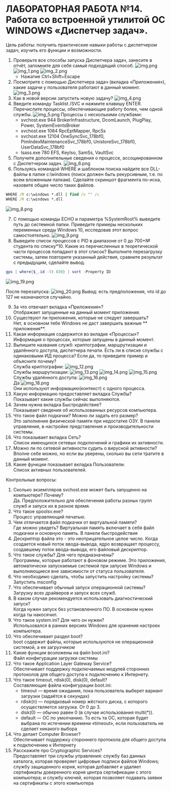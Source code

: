 # ЛАБОРАТОРНАЯ РАБОТА №14. Работа со встроенной утилитой ОС WINDOWS «Диспетчер задач».

Цель работы: получить практические навыки работы с диспетчером задач, изучить его функции и возможности.

1. Проверьте все способы запуска Диспетчера задач, занесите в отчёт, запомните для себя самый подходящий способ.
   ![img.png](img.jpg)
   ![img_1.png](img_1.png)
   ![img_2.png](img_2.png)
    - Нажатие Ctrl+Shift+Escape
2. Посмотрите с помощью Диспетчера задач (вкладка «Приложения»), какие задачи у пользователя работают в данный момент.
   ![img_3.png](img_3.png)
3. Как в новой версии запустить новую задачу?
   ![img_4.png](img_4.png)
4. Введите команду Tasklist /SVC и нажмите клавишу ENTER. Перечислите процессы, обеспечивающие работу более, чем одной
   службы.
   ![img_5.png](img_5.png)
   Процессы с несколькими службами:
    - svchost.exe 944 BrokerInfrastructure, DcomLaunch, PlugPlay, Power, SystemEventsBroker
    - svchost.exe 1084 RpcEptMapper, RpcSs
    - svchost.exe 12104 OneSyncSvc_178bf0, PimIndexMaintenanceSvc_178bf0, UnistoreSvc_178bf0, UserDataSvc_178bf0
    - lsass.exe 780 EFS, KeyIso, SamSs, VaultSvc
5. Получите дополнительные сведения о процессе, ассоциированном с Диспетчером задач.
   ![img_6.png](img_6.png)
6. Пользуясь командой WHERE и шаблоном поиска найдите все DLL-файлы в папке c:\windows (поиск должен быть рекурсивным,
   т.е. по всем вложенным папкам). Сделайте скриншот фрагмента по-иска, назовите общее число таких файлов.

```cmd
WHERE /R c:\windows *.dll | find /v "" /c
WHERE /R c:\windows *.dll
```

![img_8.png](img_8.png)

7. С помощью команды ECHO и параметра %SystemRoot% выведите путь до системной папки. Приведите примеры нескольких
   переменных среды Windows 10, исследовав этот вопрос самостоятельно.
   ![img_9.png](img_9.png)
8. Выведите список процессов с PID в диапазоне от 0 до 700+№ студента по списку*10. Какие из перечисленных в
   теоретической части процессов попадают в этот список? Выполните перезагрузку системы, затем повторите указанный
   действия, сравните результат с предыдущим, сделайте вывод.

```powershell 
gps | where{$_.id -lt 830} | sort -Property ID
```

![img_19.png](img_19.png)

После перезапуска:
![img_20.png](img_20.png)
Вывод: есть предположения, что id до 127 не назначаются случайно.

9. За что отвечает вкладка «Приложения»? \
Отображает запущенные на данный момент приложения.
10. Существуют ли приложения, которые не следует завершать? \
Нет, в основном тебе Windows не даст завершить важные **
    приложения**.
11. Какая информация содержится во вкладке «Процессы»? \
Информация о процессах, которые запущены в данный момент.
12. Выпишите названия служб: криптографии, маршрутизации и удалённого доступа, диспетчера печати. Есть ли в списке
    службы с одинаковыми ИД процесса? Если да, то приведите пример и объясните почему?
    <br>Служба криптографии: ![img_12.png](img_12.png) <br> Службы маршрутизации: ![img_13.png](img_13.png)
    ![img_14.png](img_14.png) ![img_15.png](img_15.png) <br> Службы удалённого доступа: ![img_16.png](img_16.png)
    <br> Да ![img_18.png](img_18.png) <br> Они используют информацию(контекст) с одного процесса.
13. Какую информацию предоставляет вкладка Службы? <br> Показывает какие службы сейчас выполняются.
14. Зачем нужна вкладка Быстродействие? <br> Показывает сведения об использованных ресурсов компьютера.
15. Что такое файл подкачки? Можно ли задать его размер?<br> Это заполнение физической памяти при недостатке ОЗУ. В панели
    управления, в настройке представления и производительности системы.
16. Что показывает вкладка Сеть? <br> Список имеющихся сетевых подключений и графики их активности.
17. Можно ли по сетевой активности судить о вирусной активности? <br> Вполне себе можно, но если вы уверены, сколько вы сети
    тратите в данный момент.
18. Какие функции показывает вкладка Пользователи. <br> Список активных пользователей.

Контрольные вопросы:

1. Сколько экземпляров svchost.exe может быть запущенно на компьютере? Почему? <br> Да. Предположительно для обеспечения
   работы разных групп служб и запуск их в разное время.
2. Что такое spoolsv.exe? <br> Процесс управляющий печатью.
3. Чем отличается файл подкачки от виртуальной памяти? <br> Где можно увидеть? Виртуальная память включает в себя файл
   подкачки и основную память. В панели быстродействия
4. Дескриптор файла это - это неотрицательное целое число. Когда создается новый поток ввода-вывода, ядро возвращает
   процессу, создавшему поток ввода-вывода, его файловый дескриптор.
5. Что такое службы? Для чего предназначены?<br> Программы, которые работают в фоновом режиме. Это приложения, автоматически
   запускаемые системой при запуске Windows и выполняющиеся вне зависимости от статуса пользователя.
6. Что необходимо сделать, чтобы запустить настройку системы? <br> Запустить msconfig
7. Что обеспечивает обычный запуск операционной системы? <br> Загрузку всех драйверов и запуск всех служб.
8. В каком случае рекомендуется использовать диагностический запуск? <br> Когда нужен запуск без установленного ПО. В
   основном нужен когда ты накосячил.
9. Что такое system.ini? Для чего он нужен? <br> Использовался в ранних версиях Windows для хранения настроек компьютера.
10. Что обеспечивает раздел boot? <br> boot содержит файлы, которые используются не операционной системой, а ее загрузчиком
11. Какие функции возложены на файл boot.ini? <br> Файл конфигурации загрузки системы
12. Что такое Application Layer Gateway Service? <br> Обеспечивает поддержку подключаемых модулей сторонних протоколов для
    общего доступа к подключению к Интернету.
13. Что такое timeout, rdisk(0), disk(0), default? <br> Составляющие файла конфигурации boot.ini:
    - timeout — время ожидания, пока пользователь выберет вариант загрузки (задаётся в секундах)
    - rdisk(n) — порядковый номер жёсткого диска, с которого осуществляется загрузка. От 0 до 3.
    - disk(0) — обычно равен 0 (в случае использования multi(*)).
    - default — ОС по умолчанию. То есть та ОС, которая будет выбрана по истечении времени «timeout», если пользователь
      не сделает никакого выбора
14. Что делает Computer Browser? <br> Обеспечивает поддержку стороннего протокола для общего доступа к подключению к
    Интернету
15. Расскажите про Cryptographic Services? <br> Предоставляет три службы управления: службу баз данных каталога, которая
    проверяет цифровые подписи файлов Windows; службу защищенного корня, которая добавляет и удаляет сертификаты
    доверенного корня центра сертификации с этого компьютера; и службу ключей, которая позволяет подавать заявки на
    сертификаты с этого компьютера


